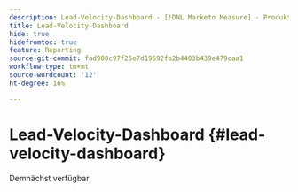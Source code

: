 ```yaml
---
description: Lead-Velocity-Dashboard - [!DNL Marketo Measure] - Produkt
title: Lead-Velocity-Dashboard
hide: true
hidefromtoc: true
feature: Reporting
source-git-commit: fad900c97f25e7d19692fb2b4403b439e479caa1
workflow-type: tm+mt
source-wordcount: '12'
ht-degree: 16%

---
```


# Lead-Velocity-Dashboard {#lead-velocity-dashboard}

Demnächst verfügbar
